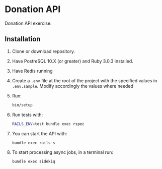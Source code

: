 # Donation API

Donation API exercise.

## Installation

1. Clone or download repository.
2. Have PostreSQL 10.X (or greater) and Ruby 3.0.3 installed.
3. Have Redis running
4. Create a `.env` file at the root of the project with the specified values in `.env.sample`. Modify accordingly the values where needed
5. Run:

    ```bash
    bin/setup
    ```
6. Run tests with:
    ```bash
    RAILS_ENV=test bundle exec rspec
    ```
7. You can start the API with:
    ```bash
    bundle exec rails s
    ```
8. To start processing async jobs, in a terminal run:
    ```bash
    bundle exec sidekiq
    ```
